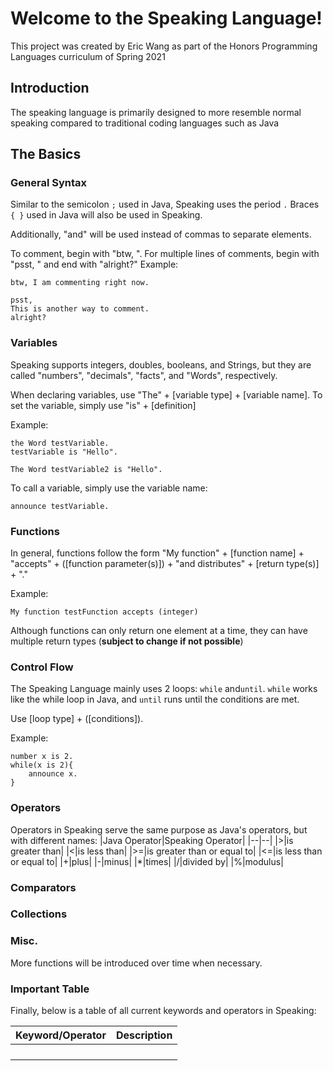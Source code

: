 # Welcome to the Speaking Language!

This project was created by Eric Wang as part of the Honors Programming Languages curriculum of Spring 2021

## Introduction
The speaking language is primarily designed to more resemble normal speaking compared to traditional coding languages such as Java

## The Basics

### General Syntax
Similar to the semicolon `;` used in Java, Speaking uses the period `.`
Braces `{ }` used in Java will also be used in Speaking.

Additionally, "and" will be used instead of commas to separate elements.

To comment, begin with "btw, ".
For multiple lines of comments, begin with "psst, " and end with "alright?"
Example:

```
btw, I am commenting right now.

psst, 
This is another way to comment.
alright?
```
### Variables
Speaking supports integers, doubles, booleans, and Strings, but they are called "numbers", "decimals", "facts", and "Words", respectively.

When declaring variables, use "The" + [variable type] + [variable name]. To set the variable, simply use "is" + [definition]


Example:
```
the Word testVariable.
testVariable is "Hello".

The Word testVariable2 is "Hello".
```
To call a variable, simply use the variable name:

`announce testVariable.`

### Functions
In general, functions follow the form "My function" + [function name] + "accepts" + ([function parameter(s)]) + "and distributes" + [return type(s)] + "."

Example:
```
My function testFunction accepts (integer)
```

Although functions can only return one element at a time, they can have multiple return types (**subject to change if not possible**)



### Control Flow
The Speaking Language mainly uses 2 loops: `while` and`until`.
`while` works like the while loop in Java, and `until` runs until the conditions are met.

Use [loop type] + ([conditions]).

Example: 
```
number x is 2.
while(x is 2){
    announce x.
}
```
### Operators
Operators in Speaking serve the same purpose as Java's operators, but with different names:
|Java Operator|Speaking Operator|
|--|--|
|>|is greater than|
|<|is less than|
|>=|is greater than or equal to|
|<=|is less than or equal to|
|+|plus|
|-|minus|
|*|times|
|/|divided by|
|%|modulus|

### Comparators

### Collections


### Misc.
More functions will be introduced over time when necessary.

### Important Table
Finally, below is a table of all current keywords and operators in Speaking:

| Keyword/Operator | Description |
|------|-----|
|  |  |
| | |
| | |
| | |
